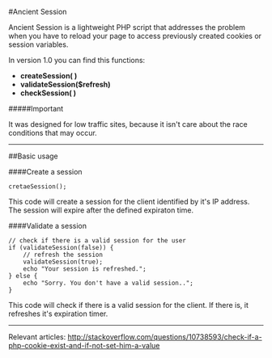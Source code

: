 #Ancient Session

Ancient Session is a lightweight PHP script that addresses the problem when you have to reload your page to access previously created cookies or session variables.

In version 1.0 you can find this functions:

* __createSession( )__
* __validateSession($refresh)__
* __checkSession( )__

#####Important

It was designed for low traffic sites, because it isn't care about the race conditions that may occur.


---

##Basic usage

####Create a session

	cretaeSession();

	
This code will create a session for the client identified by it's IP address. The session will expire after the defined expiraton time.


####Validate a session

	// check if there is a valid session for the user
	if (validateSession(false)) {
		// refresh the session
		validateSession(true);
		echo "Your session is refreshed.";
	} else {
		echo "Sorry. You don't have a valid session..";
	}

This code will check if there is a valid session for the client. If there is, it refreshes it's expiration timer.


---

 
Relevant articles: <http://stackoverflow.com/questions/10738593/check-if-a-php-cookie-exist-and-if-not-set-him-a-value>
